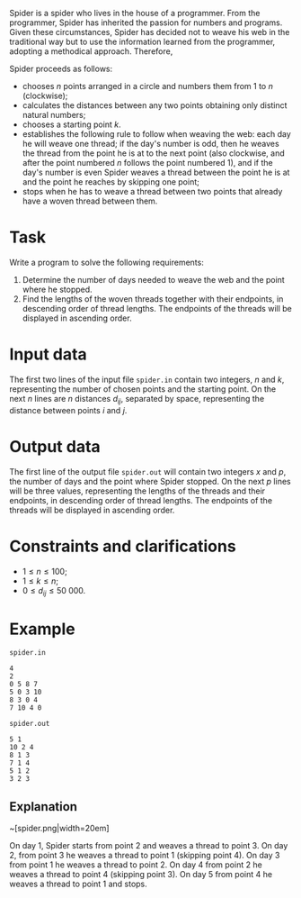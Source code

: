 
Spider is a spider who lives in the house of a programmer. From the programmer, Spider has inherited the passion for numbers and programs. Given these circumstances, Spider has decided not to weave his web in the traditional way but to use the information learned from the programmer, adopting a methodical approach. Therefore,

Spider proceeds as follows:
- chooses $n$ points arranged in a circle and numbers them from $1$ to $n$ (clockwise);
- calculates the distances between any two points obtaining only distinct natural numbers;
- chooses a starting point $k$.
- establishes the following rule to follow when weaving the web: each day he will weave one thread; if the day's number is odd, then he weaves the thread from the point he is at to the next point (also clockwise, and after the point numbered $n$ follows the point numbered $1$), and if the day's number is even Spider weaves a thread between the point he is at and the point he reaches by skipping one point;
- stops when he has to weave a thread between two points that already have a woven thread between them.

# Task
Write a program to solve the following requirements:
1. Determine the number of days needed to weave the web and the point where he stopped.
2. Find the lengths of the woven threads together with their endpoints, in descending order of thread lengths. The endpoints of the threads will be displayed in ascending order.

# Input data

The first two lines of the input file `spider.in` contain two integers, $n$ and $k$, representing the number of chosen points and the starting point. On the next $n$ lines are $n$ distances $d_{ij}$, separated by space, representing the distance between points $i$ and $j$.

# Output data

The first line of the output file `spider.out` will contain two integers $x$ and $p$, the number of days and the point where Spider stopped. On the next $p$ lines will be three values, representing the lengths of the threads and their endpoints, in descending order of thread lengths. The endpoints of the threads will be displayed in ascending order.

# Constraints and clarifications

* $1 \leq n \leq 100$; 
* $1 \leq k \leq n$;
* $0 \leq d_{ij} \leq 50\ 000$.

# Example

`spider.in`
```
4
2
0 5 8 7
5 0 3 10
8 3 0 4
7 10 4 0
```

`spider.out`
```
5 1
10 2 4
8 1 3
7 1 4
5 1 2
3 2 3
```

## Explanation

~[spider.png|width=20em]

On day $1$, Spider starts from point $2$ and weaves a thread to point $3$. On day $2$, from point $3$ he weaves a thread to point $1$ (skipping point $4$). On day $3$ from point $1$ he weaves a thread to point $2$. On day $4$ from point $2$ he weaves a thread to point $4$ (skipping point $3$). On day $5$ from point $4$ he weaves a thread to point $1$ and stops.
